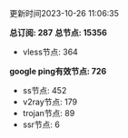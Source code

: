 更新时间2023-10-26 11:06:35

**总订阅: 287**
**总节点: 15356**
- vless节点: 364

**google ping有效节点: 726**
- ss节点: 452
- v2ray节点: 179
- trojan节点: 89
- ssr节点: 6
